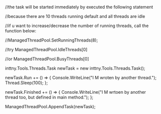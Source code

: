 //the task will be started immediately by executed the following statement

//because there are 10 threads running default and all threads are idle
	
//if u want to increase/decrease the number of running threads, call the function below:

//ManagedThreadPool.SetRunningThreads(8);
	
//try ManagedThreadPool.IdleThreads[0]

//or  ManagedThreadPool.BusyThreads[0]

inttny.Tools.Threads.Task newTask = new inttny.Tools.Threads.Task();

newTask.Run += () =>
{
	Console.WriteLine("I M wroten by another thread.");
	Thread.Sleep(100);
};

newTask.Finished += () => 
{
	Console.WriteLine("I M wrtoen by another thread too, but defined in main method."); 
};
	
ManagedThreadPool.AppendTask(newTask);
